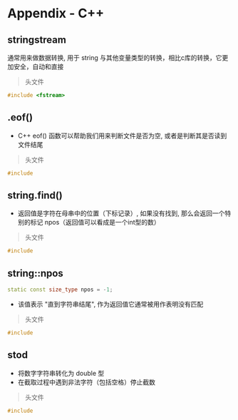 &emsp;
# Appendix - C++

## stringstream
通常用来做数据转换, 用于 string 与其他变量类型的转换，相比c库的转换，它更加安全，自动和直接
>头文件
```c++
#include <fstream>
```


## .eof()
- C++ eof() 函数可以帮助我们用来判断文件是否为空, 或者是判断其是否读到文件结尾
>头文件
```c++
#include 
```


## string.find()
- 返回值是字符在母串中的位置（下标记录）, 如果没有找到, 那么会返回一个特别的标记 npos（返回值可以看成是一个int型的数）
>头文件
```c++
#include 
```

## string::npos
```c++
static const size_type npos = -1;
```
- 该值表示 "直到字符串结尾", 作为返回值它通常被用作表明没有匹配
>头文件
```c++
#include 
```

## stod
- 将数字字符串转化为 double 型
- 在截取过程中遇到非法字符（包括空格）停止截数
>头文件
```c++
#include 
```

